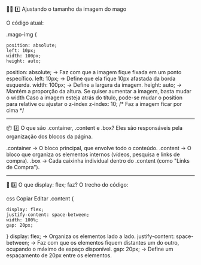 🧙‍♂️ 1️⃣ Ajustando o tamanho da imagem do mago

O código atual:

.mago-img {

    position: absolute;
    left: 10px;
    width: 100px;
    height: auto;

position: absolute; → Faz com que a imagem fique fixada em um ponto específico.
left: 10px; → Define que ela fique 10px afastada da borda esquerda.
width: 100px; → Define a largura da imagem.
height: auto; → Mantém a proporção da altura.
Se quiser aumentar a imagem, basta mudar o width
Caso a imagem esteja atrás do título, pode-se mudar o position para relative ou ajustar o z-index
 z-index: 10; /* Faz a imagem ficar por cima */
 
-----------------------------------------------------

 📦 2️⃣ O que são .container, .content e .box?
Eles são responsáveis pela organização dos blocos da página.

.container → O bloco principal, que envolve todo o conteúdo.
.content → O bloco que organiza os elementos internos (vídeos, pesquisa e links de compra).
.box → Cada caixinha individual dentro do .content (como "Links de Compra").

-----------------------------------------------------

🔄 3️⃣ O que display: flex; faz?
O trecho do código:

css
Copiar
Editar
.content {

    display: flex;
    justify-content: space-between;
    width: 100%;
    gap: 20px;
}
display: flex; → Organiza os elementos lado a lado.
justify-content: space-between; → Faz com que os elementos fiquem distantes um do outro, ocupando o máximo de espaço disponível.
gap: 20px; → Define um espaçamento de 20px entre os elementos.
